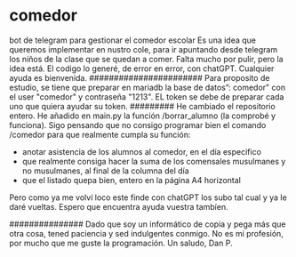 # comedor
bot de telegram para gestionar el comedor escolar Es una idea que queremos implementar en nustro cole, 
para ir apuntando desde telegram los niños de la clase que se quedan a comer. 
Falta mucho por pulir, pero la idea está. 
El codigo lo generé, de error en error, con chatGPT. 
Cualquier ayuda es bienvenida.
 ####################### 
Para proposito de estudio, se tiene que preparar en mariadb la base de datos”:
comedor" con el user "comedor" y contraseña "1213".
 EL token se debe de preparar cada uno que quiera ayudar su token. 
######### 
He cambiado el repositorio entero. 
He añadido en main.py la función /borrar_alumno (la comprobé y funciona). 
Sigo pensando que no consigo programar bien el comando /comedor para que realmente cumpla su función: 
 - anotar asistencia de los alumnos al comedor, en el día especifico
 - que realmente consiga hacer la suma de los comensales musulmanes y no musulmanes, al final de la columna del día 
 - que el listado quepa bien, entero en la página A4 horizontal 
 
 Pero como ya me volví loco este finde con chatGPT los subo tal cual y ya le daré vueltas. 
 Espero que encuentra ayuda vuestra tambíen. 

###############
Dado que soy un informático de copia y pega más que otra cosa, 
tened paciencia y sed indulgentes conmigo. 
No es mi profesión, por mucho que me guste la programación.
Un saludo, Dan P.
